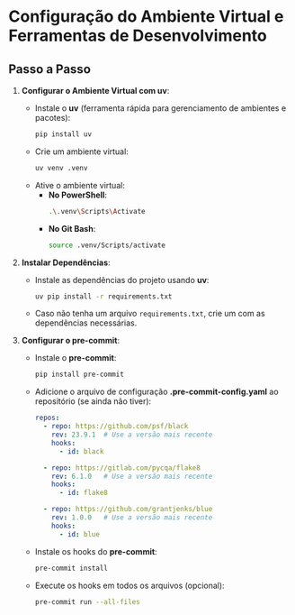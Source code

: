 # Configuração do Ambiente Virtual e Ferramentas de Desenvolvimento

## Passo a Passo

1. **Configurar o Ambiente Virtual com uv**:
   - Instale o **uv** (ferramenta rápida para gerenciamento de ambientes e pacotes):
     ```bash
     pip install uv
     ```
   - Crie um ambiente virtual:
     ```bash
     uv venv .venv
     ```
   - Ative o ambiente virtual:
     - **No PowerShell**:
       ```bash
       .\.venv\Scripts\Activate
       ```
     - **No Git Bash**:
       ```bash
       source .venv/Scripts/activate
       ```

2. **Instalar Dependências**:
   - Instale as dependências do projeto usando **uv**:
     ```bash
     uv pip install -r requirements.txt
     ```
   - Caso não tenha um arquivo `requirements.txt`, crie um com as dependências necessárias.

3. **Configurar o pre-commit**:
   - Instale o **pre-commit**:
     ```bash
     pip install pre-commit
     ```
   - Adicione o arquivo de configuração **.pre-commit-config.yaml** ao repositório (se ainda não tiver):
     ```yaml
     repos:
       - repo: https://github.com/psf/black
         rev: 23.9.1  # Use a versão mais recente
         hooks:
           - id: black

       - repo: https://gitlab.com/pycqa/flake8
         rev: 6.1.0   # Use a versão mais recente
         hooks:
           - id: flake8

       - repo: https://github.com/grantjenks/blue
         rev: 1.0.0   # Use a versão mais recente
         hooks:
           - id: blue
     ```
   - Instale os hooks do **pre-commit**:
     ```bash
     pre-commit install
     ```
   - Execute os hooks em todos os arquivos (opcional):
     ```bash
     pre-commit run --all-files
     ```
